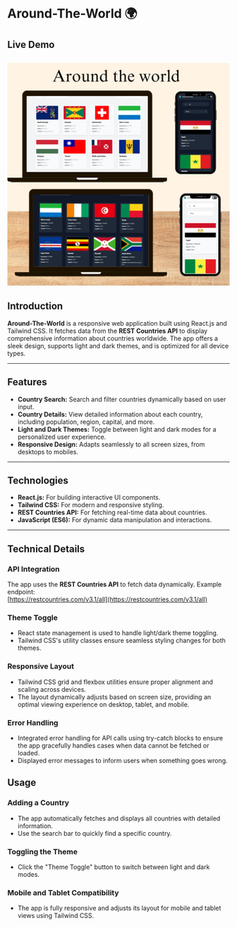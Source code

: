# Around-The-World 🌍  

## Live Demo  
[![around the world Application Screenshot ](./src/img/website.png)](https://worldlyways.netlify.app/)  
---

## Introduction  
**Around-The-World** is a responsive web application built using React.js and Tailwind CSS. It fetches data from the **REST Countries API** to display comprehensive information about countries worldwide. The app offers a sleek design, supports light and dark themes, and is optimized for all device types.

---

## Features  
- **Country Search:** Search and filter countries dynamically based on user input.  
- **Country Details:** View detailed information about each country, including population, region, capital, and more.  
- **Light and Dark Themes:** Toggle between light and dark modes for a personalized user experience.  
- **Responsive Design:** Adapts seamlessly to all screen sizes, from desktops to mobiles.  

---

## Technologies  
- **React.js:** For building interactive UI components.  
- **Tailwind CSS:** For modern and responsive styling.  
- **REST Countries API:** For fetching real-time data about countries.  
- **JavaScript (ES6):** For dynamic data manipulation and interactions.  

---

## Technical Details  

### API Integration  
The app uses the **REST Countries API** to fetch data dynamically. Example endpoint:  
[https://restcountries.com/v3.1/all](https://restcountries.com/v3.1/all)

### Theme Toggle  
- React state management is used to handle light/dark theme toggling.  
- Tailwind CSS's utility classes ensure seamless styling changes for both themes.  

### Responsive Layout  
- Tailwind CSS grid and flexbox utilities ensure proper alignment and scaling across devices.  
- The layout dynamically adjusts based on screen size, providing an optimal viewing experience on desktop, tablet, and mobile.  

### Error Handling  
- Integrated error handling for API calls using try-catch blocks to ensure the app gracefully handles cases when data cannot be fetched or loaded.  
- Displayed error messages to inform users when something goes wrong.

## Usage

### Adding a Country
- The app automatically fetches and displays all countries with detailed information.
- Use the search bar to quickly find a specific country.

### Toggling the Theme
- Click the "Theme Toggle" button to switch between light and dark modes.

### Mobile and Tablet Compatibility
- The app is fully responsive and adjusts its layout for mobile and tablet views using Tailwind CSS.
